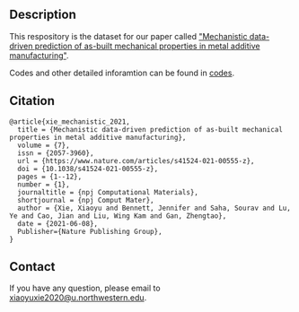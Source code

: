 ## Description

This respository is the dataset for our paper called ["Mechanistic data-driven prediction of as-built mechanical properties in metal additive manufacturing"](https://www.nature.com/articles/s41524-021-00555-z).

Codes and other detailed inforamtion can be found in [codes](https://github.com/xiaoyuxie-vico/DL-AM/blob/main/README.md).

## Citation
```
@article{xie_mechanistic_2021,
  title = {Mechanistic data-driven prediction of as-built mechanical properties in metal additive manufacturing},
  volume = {7},
  issn = {2057-3960},
  url = {https://www.nature.com/articles/s41524-021-00555-z},
  doi = {10.1038/s41524-021-00555-z},
  pages = {1--12},
  number = {1},
  journaltitle = {npj Computational Materials},
  shortjournal = {npj Comput Mater},
  author = {Xie, Xiaoyu and Bennett, Jennifer and Saha, Sourav and Lu, Ye and Cao, Jian and Liu, Wing Kam and Gan, Zhengtao},
  date = {2021-06-08},
  Publisher={Nature Publishing Group},
}
```

## Contact
If you have any question, please email to xiaoyuxie2020@u.northwestern.edu.
